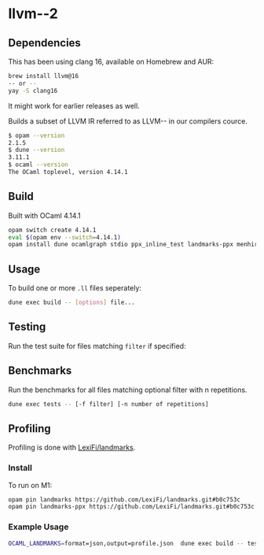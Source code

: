 # llvm--2

## Dependencies

This has been using clang 16, available on Homebrew and AUR:
```bash
brew install llvm@16
-- or --
yay -S clang16
```
It might work for earlier releases as well.

Builds a subset of LLVM IR referred to as LLVM-- in our compilers cource.

```bash
$ opam --version
2.1.5
$ dune --version
3.11.1
$ ocaml --version
The OCaml toplevel, version 4.14.1
```

## Build

Built with OCaml 4.14.1

```bash
opam switch create 4.14.1
eval $(opam env --switch=4.14.1)
opam install dune ocamlgraph stdio ppx_inline_test landmarks-ppx menhir -y
```

## Usage

To build one or more `.ll` files seperately:

```bash
dune exec build -- [options] file...
```

## Testing

Run the test suite for files matching `filter` if specified:


## Benchmarks

Run the benchmarks for all files matching optional filter with n repetitions.

```bash
dune exec tests -- [-f filter] [-n number of repetitions]
```

## Profiling

Profiling is done with [LexiFi/landmarks](https://github.com/LexiFi/landmarks).

### Install

To run on M1:

```bash
opam pin landmarks https://github.com/LexiFi/landmarks.git#b0c753c
opam pin landmarks-ppx https://github.com/LexiFi/landmarks.git#b0c753c
```

### Example Usage

```bash
OCAML_LANDMARKS=format=json,output=profile.json  dune exec build -- tests/sha256.ll -a greedy -t lva
```
